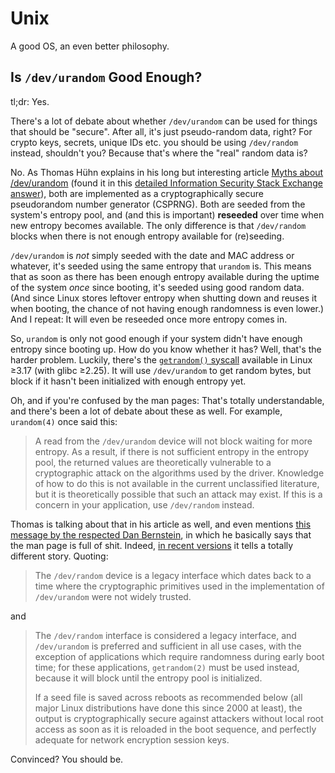 # Unix

A good OS, an even better philosophy.

## Is `/dev/urandom` Good Enough?

tl;dr: Yes.

There's a lot of debate about whether `/dev/urandom` can be used for things that should be "secure". 
After all, it's just pseudo-random data, right? 
For crypto keys, secrets, unique IDs etc. you should be using `/dev/random` instead, shouldn't you? 
Because that's where the "real" random data is?

No. 
As Thomas Hühn explains in his long but interesting article [Myths about /dev/urandom](https://www.2uo.de/myths-about-urandom/) (found it in this [detailed Information Security Stack Exchange answer](https://security.stackexchange.com/a/3939)), both are implemented as a cryptographically secure pseudorandom number generator (CSPRNG). 
Both are seeded from the system's entropy pool, and (and this is important) **reseeded** over time when new entropy becomes available. 
The only difference is that `/dev/random` blocks when there is not enough entropy available for (re)seeding.

`/dev/urandom` is _not_ simply seeded with the date and MAC address or whatever, it's seeded using the same entropy that `urandom` is. 
This means that as soon as there has been enough entropy available during the uptime of the system _once_ since booting, it's seeded using good random data. 
(And since Linux stores leftover entropy when shutting down and reuses it when booting, the chance of not having enough randomness is even lower.) 
And I repeat: 
It will even be reseeded once more entropy comes in.

So, `urandom` is only not good enough if your system didn't have enough entropy since booting up. 
How do you know whether it has? 
Well, that's the harder problem. 
Luckily, there's the [`getrandom()` syscall](http://man7.org/linux/man-pages/man2/getrandom.2.html) available in Linux ≥3.17 (with glibc ≥2.25). 
It will use `/dev/urandom` to get random bytes, but block if it hasn't been initialized with enough entropy yet.

Oh, and if you're confused by the man pages: 
That's totally understandable, and there's been a lot of debate about these as well. 
For example, `urandom(4)` once said this:

> A read from the `/dev/urandom` device will not block waiting for more entropy. 
> As a result, if there is not sufficient entropy in the entropy pool, the returned values are theoretically vulnerable to a cryptographic attack on the algorithms used by the driver. 
> Knowledge of how to do this is not available in the current unclassified literature, but it is theoretically possible that such an attack may exist. 
> If this is a concern in your application, use `/dev/random` instead.

Thomas is talking about that in his article as well, and even mentions [this message by the respected Dan Bernstein](https://www.mail-archive.com/cryptography@randombit.net/msg04763.html), in which he basically says that the man page is full of shit. 
Indeed, [in recent versions](http://man7.org/linux/man-pages/man4/random.4.html) it tells a totally different story. 
Quoting:

> The `/dev/random` device is a legacy interface which dates back to a time where the cryptographic primitives used in the implementation of `/dev/urandom` were not widely trusted.

and

> The `/dev/random` interface is considered a legacy interface, and `/dev/urandom` is preferred and sufficient in all use cases, with the exception of applications which require randomness during early boot time; for these applications, `getrandom(2)` must be used instead, because it will block until the entropy pool is initialized.
>
> If a seed file is saved across reboots as recommended below (all major Linux distributions have done this since 2000 at least), the output is cryptographically secure against attackers without local root access as soon as it is reloaded in the boot sequence, and perfectly adequate for network encryption session keys.

Convinced? 
You should be.
